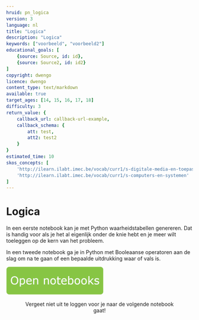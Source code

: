 ```yaml
---
hruid: pn_logica
version: 3
language: nl
title: "Logica"
description: "Logica"
keywords: ["voorbeeld", "voorbeeld2"]
educational_goals: [
    {source: Source, id: id}, 
    {source: Source2, id: id2}
]
copyright: dwengo
licence: dwengo
content_type: text/markdown
available: true
target_ages: [14, 15, 16, 17, 18]
difficulty: 3
return_value: {
    callback_url: callback-url-example,
    callback_schema: {
        att: test,
        att2: test2
    }
}
estimated_time: 10
skos_concepts: [
    'http://ilearn.ilabt.imec.be/vocab/curr1/s-digitale-media-en-toepassingen', 
    'http://ilearn.ilabt.imec.be/vocab/curr1/s-computers-en-systemen'
]
---
```

# Logica
In een eerste notebook kan je met Python waarheidstabellen genereren. Dat is handig voor als je het al eigenlijk onder de knie hebt en je meer wilt toeleggen op de kern van het probleem. 

In een tweede notebook ga je in Python met Booleaanse operatoren aan de slag om na te gaan of een bepaalde uitdrukking waar of vals is.  

[![](embed/Knop.png "Knop")](https://kiks.ilabt.imec.be/hub/tmplogin?id=0600 "Notebooks logica")
<figure>
    <figcaption align = "center">Vergeet niet uit te loggen voor je naar de volgende notebook gaat!</figcaption>
</figure>

